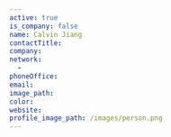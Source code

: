 ```yaml
---
active: true
is_company: false
name: Calvin Jiang
contactTitle:
company:
network:
  -
phoneOffice:
email:
image_path:
color:
website:
profile_image_path: /images/person.png
---
```

